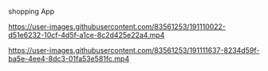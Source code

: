 shopping App

https://user-images.githubusercontent.com/83561253/191110022-d51e6232-10cf-4d5f-a1ce-8c2d425e22a4.mp4

https://user-images.githubusercontent.com/83561253/191111637-8234d59f-ba5e-4ee4-8dc3-01fa53e581fc.mp4
